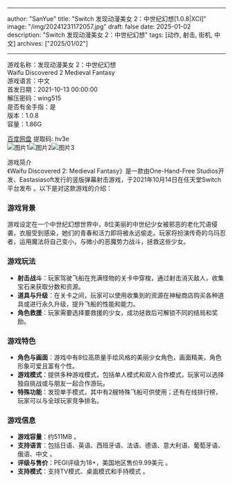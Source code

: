 
---
author: "SanYue"
title: "Switch 发现动漫美女 2：中世纪幻想[1.0.8|XCI]"
image: "/img/20241231172057.jpg"
draft: false
date: 2025-01-02
description: "Switch 发现动漫美女 2：中世纪幻想"
tags: [动作, 射击, 街机, 中文]
archives: ["2025/01/02"]

---

游戏名称：发现动漫美女 2：中世纪幻想   
Waifu Discovered 2 Medieval Fantasy    
游戏语言：中文  
首发日期：2021-10-13 00:00:00  
解压密码：wing515  
是否有金手指：是  
版本：1.0.8   
容量：1.86G

[百度网盘](https://pan.baidu.com/s/1aLM_MYcGYMjglNmGImg5qw) 提取码: hv3e  
![图片1](/img/745b52.jpg)![图片2](/img/ab5e5b.jpg)![图片3](/img/3774cf.jpg)  

游戏简介  
《Waifu Discovered 2: Medieval Fantasy》是一款由One-Hand-Free Studios开发、Eastasiasoft发行的竖版弹幕射击游戏，于2021年10月14日在任天堂Switch平台发布 。以下是对这款游戏的介绍：

### 游戏背景
游戏设定在一个中世纪幻想世界中，8位美丽的中世纪少女被邪恶的老化咒语侵袭，衣服受到感染，她们的青春和活力即将被永远偷走。玩家将扮演传奇的乌玛忍者，运用魔法将自己变小，与微小的恶魔势力战斗，拯救这些少女。

### 游戏玩法
- **射击战斗**：玩家驾驶飞船在充满怪物的关卡中穿梭，通过射击消灭敌人，收集宝石来获取分数和资源。
- **道具与升级**：在关卡之间，玩家可以使用收集到的资源在神秘商店购买各种道具或进行永久升级，提升飞船的性能和能力。
- **角色救援**：玩家需要选择要救援的少女，成功拯救后可解锁不同的结局和奖励。

### 游戏特色
- **角色与画面**：游戏中有8位高质量手绘风格的美丽少女角色，画面精美，角色形象可爱且富有个性。
- **游戏模式**：提供多种游戏模式，包括单人模式和双人合作模式，玩家可以选择独自挑战或与朋友一起合作游玩。
- **特殊功能**：发现单手模式，其中有2艘特殊飞船可供使用；还有在线排行榜，玩家可以与全球玩家竞争排名。

### 游戏信息
- **游戏容量**：约511MB 。
- **支持语言**：包括日语、英语、西班牙语、法语、德语、意大利语、葡萄牙语、俄语、中文 。
- **评级与售价**：PEGI评级为18+，美国地区售价9.99美元 。
- **支持模式**：支持TV模式、桌面模式和手持模式 。

